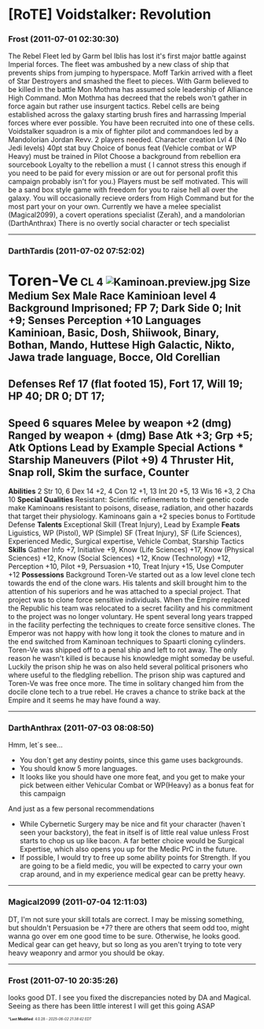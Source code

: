 # [RoTE] Voidstalker: Revolution

### **Frost** (2011-07-01 02:30:30)

The Rebel Fleet led by Garm bel Iblis has lost it's first major battle against Imperial forces. The fleet was ambushed by a new class of ship that prevents ships from jumping to hyperspace. Moff Tarkin arrived with a fleet of Star Destroyers and smashed the fleet to pieces. With Garm believed to be killed in the battle Mon Mothma has assumed sole leadership of Alliance High Command. Mon Mothma has decreed that the rebels won't gather in force again but rather use insurgent tactics. Rebel cells are being established across the galaxy starting brush fires and harrassing Imperial forces where ever possible. You have been recruited into one of these cells. Voidstalker squadron is a mix of fighter pilot and commandoes led by a Mandolorian Jordan Revv.
2 players needed.
Character creation
Lvl 4 (No Jedi levels)
40pt stat buy
Choice of bonus feat (Vehicle combat or WP Heavy)
must be trained in Pilot
Choose a background from rebellion era sourcebook
Loyalty to the rebellion a must ( I cannot stress this enough if you need to be paid for every mission or are out for personal profit this campaign probably isn't for you.)
Players must be self motivated. This will be a sand box style game with freedom for you to raise hell all over the galaxy. You will occasionally recieve orders from High Command but for the most part your on your own.
Currently we have a melee specialist (Magical2099), a covert operations specialist (Zerah), and a mandolorian (DarthAnthrax)
There is no overtly social character or tech specialist

---

### **DarthTardis** (2011-07-02 07:52:02)

<span style="font-size: 1.50em;">**Toren-Ve**</span> CL 4
![Kaminoan.preview.jpg](http://www.swagonline.net/files/images/Kaminoan.preview.jpg)
**Size** Medium **Sex** Male **Race** Kaminioan **level** 4
**Background** Imprisoned; **FP** 7; **Dark Side** 0;
**Init** +9; **Senses** Perception +10
**Languages** Kaminioan, Basic, Dosh, Shiiwook, Binary, Bothan, Mando, Huttese
High Galactic, Nikto, Jawa trade language, Bocce, Old Corellian
--------------------------------------------------------------
**Defenses** Ref 17 (flat footed 15), Fort 17, Will 19;
**HP** 40; **DR** 0; **DT** 17;
--------------------------------------------------------------
**Speed** 6 squares
**Melee** by weapon +2 (dmg)
**Ranged** by weapon + (dmg)
**Base Atk** +3; **Grp** +5;
**Atk Options** Lead by Example
**Special Actions** *
**Starship Maneuvers** (Pilot +9) 4
Thruster Hit, Snap roll, Skim the surface, Counter
--------------------------------------------------------------
**Abilities** 2 Str 10, 6 Dex 14 +2, 4 Con 12 +1, 13 Int 20 +5, 13 Wis 16 +3, 2 Cha 10
**Special Qualities** Resistant: Scientific refinements to their genetic code make Kaminoans resistant to poisons, disease, radiation, and other hazards that target their physiology. Kaminoans gain a +2 species bonus to Fortitude Defense
**Talents** Exceptional Skill (Treat Injury), Lead by Example
**Feats** Liguistics, WP (Pistol), WP (Simple) SF (Treat Injury), SF (Life Sciences), Experienced Medic, Surgical expertise, Vehicle Combat, Starship Tactics
**Skills** Gather Info +7, Initiative +9, Know (Life Sciences) +17, Know (Physical Sciences) +12, Know (Social Sciences) +12, Know (Technology) +12, Perception +10, Pilot +9, Persuasion +10, Treat Injury +15, Use Computer +12
**Possessions**
Background
Toren-Ve started out as a low level clone tech towards the end of the clone wars. His talents and skill brought him to the attention of his superiors and he was attached to a special project. That project was to clone force sensitive individuals. When the Empire replaced the Republic his team was relocated to a secret facility and his commitment to the project was no longer voluntary. He spent several long years trapped in the facility perfecting the techniques to create force sensitive clones. The Emperor was not happy with how long it took the clones to mature and in the end switched from Kaminoan techniques to Spaarti cloning cylinders. Toren-Ve was shipped off to a penal ship and left to rot away. The only reason he wasn't killed is because his knowledge might someday be useful. Luckily the prison ship he was on also held several political prisoners who where useful to the fledgling rebellion. The prison ship was captured and Toren-Ve was free once more. The time in solitary changed him from the docile clone tech to a true rebel. He craves a chance to strike back at the Empire and it seems he may have found a way.

---

### **DarthAnthrax** (2011-07-03 08:08:50)

Hmm, let´s see...

* You don´t get any destiny points, since this game uses backgrounds.
* You should know 5 more languages.
* It looks like you should have one more feat, and you get to make your pick between either Vehicular Combat or WP(Heavy) as a bonus feat for this campaign

And just as a few personal recommendations

* While Cybernetic Surgery may be nice and fit your character (haven´t seen your backstory), the feat in itself is of little real value unless Frost starts to chop us up like bacon. A far better choice would be Surgical Expertise, which also opens you up for the Medic PrC in the future.
* If possible, I would try to free up some ability points for Strength. If you are going to be a field medic, you will be expected to carry your own crap around, and in my experience medical gear can be pretty heavy.

---

### **Magical2099** (2011-07-04 12:11:03)

DT, I'm not sure your skill totals are correct. I may be missing something, but shouldn't Persuasion be +7? there are others that seem odd too, might wanna go over em one good time to be sure. Otherwise, he looks good. Medical gear can get heavy, but so long as you aren't trying to tote very heavy weaponry and armor you should be okay.

---

### **Frost** (2011-07-10 20:35:26)

looks good DT. I see you fixed the discrepancies noted by DA and Magical.
Seeing as there has been little interest I will get this going ASAP



<span style="font-size: 0.5em;">***Last Modified**: 4.0.28 - *2025-06-02 21:38:42 EDT*</span>